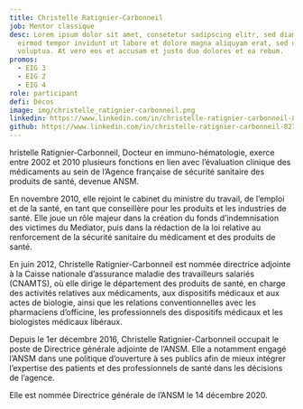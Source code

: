 ```yaml
---
title: Christelle Ratignier-Carbonneil
job: Mentor classique
desc: Lorem ipsum dolor sit amet, consetetur sadipscing elitr, sed diam nonumy
  eirmod tempor invidunt ut labore et dolore magna aliquyam erat, sed diam
  voluptua. At vero eos et accusam et justo duo dolores et ea rebum.
promos:
  - EIG 3
  - EIG 2
  - EIG 4
role: participant
defi: Décos
image: img/christelle_ratignier-carbonneil.png
linkedin: https://www.linkedin.com/in/christelle-ratignier-carbonneil-8279a913b/
github: https://www.linkedin.com/in/christelle-ratignier-carbonneil-8279a913b/
---
```

hristelle Ratignier-Carbonneil, Docteur en immuno-hématologie, exerce entre 2002 et 2010 plusieurs fonctions en lien avec l’évaluation clinique des médicaments au sein de l’Agence française de sécurité sanitaire des produits de santé, devenue ANSM.

En novembre 2010, elle rejoint le cabinet du ministre du travail, de l’emploi et de la santé, en tant que conseillère pour les produits et les industries de santé. Elle joue un rôle majeur dans la création du fonds d’indemnisation des victimes du Mediator, puis dans la rédaction de la loi relative au renforcement de la sécurité sanitaire du médicament et des produits de santé.

En juin 2012, Christelle Ratignier-Carbonneil est nommée directrice adjointe à la Caisse nationale d’assurance maladie des travailleurs salariés (CNAMTS), où elle dirige le département des produits de santé, en charge des activités relatives aux médicaments, aux dispositifs médicaux et aux actes de biologie, ainsi que les relations conventionnelles avec les pharmaciens d’officine, les professionnels des dispositifs médicaux et les biologistes médicaux libéraux.

Depuis le 1er décembre 2016, Christelle Ratignier-Carbonneil occupait le poste de Directrice générale adjointe de l’ANSM. Elle a notamment engagé l’ANSM dans une politique d’ouverture à ses publics afin de mieux intégrer l’expertise des patients et des professionnels de santé dans les décisions de l’agence.

Elle est nommée Directrice générale de l’ANSM le 14 décembre 2020.